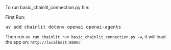 To run basic_chainlit_connection.py file:

First Run:

<pre>
uv add chainlit dotenv openai openai-agents
</pre>

Then run `uv run chainlit run basic_chainlit_connection.py -w`, it will load the app on: `http://localhost:8000/`
